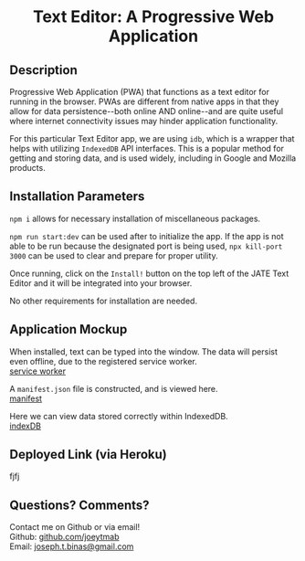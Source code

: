<h1 align="center">Text Editor: A Progressive Web Application</h1>

## Description

Progressive Web Application (PWA) that functions as a text editor for running in the browser. PWAs are different from native apps in that they allow for data persistence--both online AND online--and are quite useful where internet connectivity issues may hinder application functionality.

For this particular Text Editor app, we are using `idb`, which is a wrapper that helps with utilizing `IndexedDB` API interfaces. This is a popular method for getting and storing data, and is used widely, including in Google and Mozilla products.

## Installation Parameters

`npm i` allows for necessary installation of miscellaneous packages.

`npm run start:dev` can be used after to initialize the app. If the app is not able to be run because the designated port is being used, `npx kill-port 3000` can be used to clear and prepare for proper utility.

Once running, click on the `Install!` button on the top left of the JATE Text Editor and it will be integrated into your browser.

No other requirements for installation are needed.

## Application Mockup

When installed, text can be typed into the window. The data will persist even offline, due to the registered service worker.<br/>
[service worker](./assets/serviceworker.png)<br/>

A `manifest.json` file is constructed, and is viewed here.<br/>
[manifest](./assets/manifest.png)<br/>

Here we can view data stored correctly within IndexedDB. <br/>
[indexDB](./assets/indexdbstorage.png)<br/>

## Deployed Link (via Heroku)

fjfj

## Questions? Comments?

Contact me on Github or via email! </br>
Github: [github.com/joeytmab](github.com/joeytmab) </br>
Email: [joseph.t.binas@gmail.com](joseph.t.binas@gmail.com)
